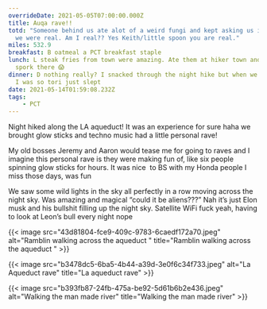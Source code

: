 ```yaml
---
overrideDate: 2021-05-05T07:00:00.000Z
title: Auqa rave!!
totd: "Someone behind us ate alot of a weird fungi and kept asking us if
  we were real. Am I real?? Yes Keith/little spoon you are real."
miles: 532.9
breakfast: B oatmeal a PCT breakfast staple
lunch: L steak fries from town were amazing. Ate them at hiker town and left my
  spork there 😱
dinner: D nothing really? I snacked through the night hike but when we were done
  I was so tori just slept
date: 2021-05-14T01:59:08.232Z
tags: 
    - PCT
---
```

Night hiked along the LA aqueduct! It was an experience for sure haha we brought glow sticks and techno music had a little personal rave! 



My old bosses Jeremy and Aaron would tease me for going to raves and I imagine this personal rave is they were making fun of, like six people spinning glow sticks for hours. It was nice  to BS with my Honda people I miss those days, was fun



We saw some wild lights in the sky all perfectly in a row moving across the night sky. Was amazing and magical “could it be aliens???” Nah it’s just Elon musk and his bullshit filling up the night sky. Satellite WiFi fuck yeah, having to look at Leon’s bull every night nope



{{< image src="43d81804-fce9-409c-9783-6caedf172a70.jpeg" alt="Ramblin walking across the aqueduct " title="Ramblin walking across the aqueduct " >}}

{{< image src="b3478dc5-6ba5-4b44-a39d-3e0f6c34f733.jpeg" alt="La Aqueduct rave" title="La aqueduct rave" >}}

{{< image src="b393fb87-24fb-475a-be92-5d61b6b2e436.jpeg" alt="Walking the man made river" title="Walking the man made river" >}}